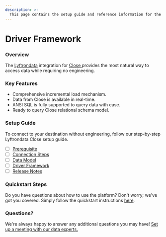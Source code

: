```yaml
---
description: >-
  This page contains the setup guide and reference information for the Close source connector.
---
```


# Driver Framework

### Overview

The [Lyftrondata](https://www.lyftrondata.com/) integration for [Close](https://www.lyftrondata.com/integration/close/)[ ](https://www.lyftrondata.com/integration/close/)provides the most natural way to access data while requiring no engineering.

### Key Features

* Comprehensive incremental load mechanism.
* Data from Close is available in real-time.&#x20;
* ANSI SQL is fully supported to query data with ease.
* Ready to query Close relational schema model.

### Setup Guide

To connect to your destination without engineering, follow our step-by-step Lyftrondata Close setup guide.

* [ ] [Prerequisite](../../marketing-analytics/close/prerequisite.md)
* [ ] [Connection Steps](../../marketing-analytics/close/connection-steps.md)
* [ ] [Data Model](../../marketing-analytics/close/data-model/)
* [ ] [Driver Framework](../../marketing-analytics/close/driver-framework/)
* [ ] [Release Notes](../../marketing-analytics/close/release-notes.md)

### Quickstart Steps

Do you have questions about how to use the platform? Don't worry; we've got you covered. Simply follow the quickstart instructions [here](../../../quickstart-steps.md).

### Questions? <a href="#questions" id="questions"></a>

We're always happy to answer any additional questions you may have! [Set up a meeting with our data experts.](https://www.lyftrondata.com/book-a-meeting/)


